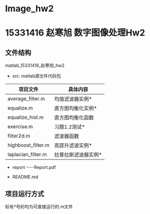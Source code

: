 # Image_hw2
# 15331416 赵寒旭 数字图像处理Hw2
## 文件结构
matlab_15331416_赵寒旭_hw2

* src: matlab源文件代码包

|项目文件|具体内容|
|---------|--------|
|average_filter.m|均值滤波器实例*|
|equalize.m |直方图均衡化实例*|
|equalize_hist.m|直方图均衡化函数|
|exercise.m|习题1.2测试*|
|filter2d.m|滤波器函数|
|highboost_filter.m|高提升滤波实例*|
|laplacian_filter.m|拉普拉斯滤波器实例*|




* report
----Report.pdf

* README.md

## 项目运行方式
标有*号的均为可直接运行的.m文件
